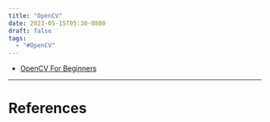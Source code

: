 ```yaml
---
title: "OpenCV"
date: 2023-05-15T05:30-0800
draft: false
tags: 
  - "#OpenCV" 
---
```


- [OpenCV For Beginners](/notes/computer/opencv/opencv-for-beginners)

---
# References
